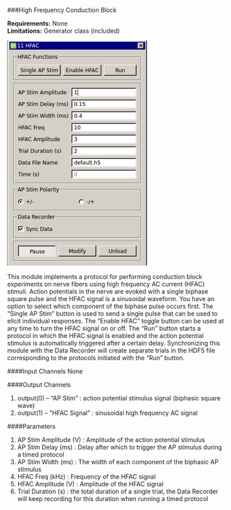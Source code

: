 ###High Frequency Conduction Block

**Requirements:** None  
**Limitations:** Generator class (included)  

![HFAC GUI](hfac.png)

<!--start-->
This module implements a protocol for performing conduction block experiments on nerve fibers using high frequency AC current (HFAC) stimuli. Action potentials in the nerve are evoked with a single biphase square pulse and the HFAC signal is a sinusoidal waveform. You have an option to select which component of the biphase pulse occurs first. The “Single AP Stim” button is used to send a single pulse that can be used to elicit individual responses. The “Enable HFAC” toggle button can be used at any time to turn the HFAC signal on or off. The “Run” button starts a protocol in which the HFAC signal is enabled and the action potential stimulus is automatically triggered after a certain delay. Synchronizing this module with the Data Recorder will create separate trials in the HDF5 file corresponding to the protocols initiated with the “Run” button.
<!--end-->

####Input Channels
None

####Output Channels
1. output(0) – “AP Stim” : action potential stimulus signal (biphasic square wave)
2. output(1) – “HFAC Signal” : sinusoidal high frequency AC signal 

####Parameters
1. AP Stim Amplitude (V) : Amplitude of the action potential stimulus
2. AP Stim Delay (ms) : Delay after which to trigger the AP stimulus during a timed protocol
3. AP Stim Width (ms) : The width of each component of the biphasic AP stimulus
4. HFAC Freq (kHz) : Frequency of the HFAC signal
5. HFAC Amplitude (V) : Amplitude of the HFAC signal
6. Trial Duration (s) : the total duration of a single trial, the Data Recorder will keep recording for this duration when running a timed protocol

